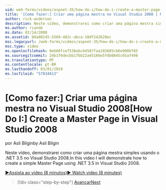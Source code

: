 ```yaml
---
uid: web-forms/videos/aspnet-35/how-do-i/how-do-i-create-a-master-page-in-visual-studio-2008
title: '[Como fazer:] Criar uma página mestra no Visual Studio 2008 | Microsoft Docs'
author: rick-anderson
description: Neste vídeo, demonstrarei como criar uma página mestra simples usando o .NET 3.5 no Visual Studio 2008.
ms.author: riande
ms.date: 02/14/2008
ms.assetid: b0a08145-5569-482c-abca-18df242628ec
msc.legacyurl: /web-forms/videos/aspnet-35/how-do-i/how-do-i-create-a-master-page-in-visual-studio-2008
msc.type: video
ms.openlocfilehash: 0e660fce7536ebc44587faa192605cb6e990bf85
ms.sourcegitcommit: 24b1f6decbb17bb22a45166e5fdb0845c65af498
ms.translationtype: MT
ms.contentlocale: pt-BR
ms.lasthandoff: 03/01/2019
ms.locfileid: "57034613"
---
```

<a name="how-do-i-create-a-master-page-in-visual-studio-2008"></a><span data-ttu-id="1d3c7-103">[Como fazer:] Criar uma página mestra no Visual Studio 2008</span><span class="sxs-lookup"><span data-stu-id="1d3c7-103">[How Do I:] Create a Master Page in Visual Studio 2008</span></span>
====================
<span data-ttu-id="1d3c7-104">por Asli Bilgin</span><span class="sxs-lookup"><span data-stu-id="1d3c7-104">by Asli Bilgin</span></span>

<span data-ttu-id="1d3c7-105">Neste vídeo, demonstrarei como criar uma página mestra simples usando o .NET 3.5 no Visual Studio 2008.</span><span class="sxs-lookup"><span data-stu-id="1d3c7-105">In this video I will demonstrate how to create a simple Master Page using .NET 3.5 in Visual Studio 2008.</span></span>

[<span data-ttu-id="1d3c7-106">&#9654;Assista ao vídeo (8 minutos)</span><span class="sxs-lookup"><span data-stu-id="1d3c7-106">&#9654; Watch video (8 minutes)</span></span>](https://channel9.msdn.com/Blogs/ASP-NET-Site-Videos/how-do-i-create-a-master-page-in-visual-studio-2008)

> [!div class="step-by-step"]
> [<span data-ttu-id="1d3c7-107">Avançar</span><span class="sxs-lookup"><span data-stu-id="1d3c7-107">Next</span></span>](how-do-i-create-nested-master-page-in-visual-studio-2008.md)
